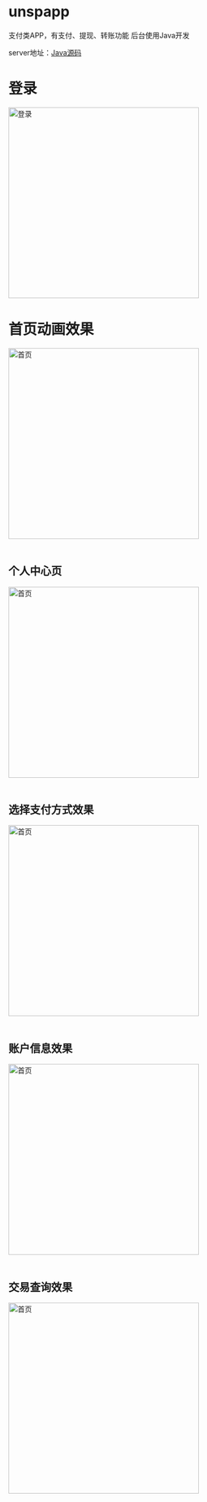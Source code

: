 # unspapp
支付类APP，有支付、提现、转账功能
后台使用Java开发

server地址：[Java源码](https://github.com/fortitude1990/unsapp_server)

# 登录
<img src = "https://github.com/fortitude1990/unsapp/blob/master/images/WechatIMG4.jpeg" width = "375" alt = "登录"/>

# 首页动画效果
<img src = "https://github.com/fortitude1990/unsapp/blob/master/images/首页.gif" width = "375" alt = "首页"/>
<br>
<br>

<h2>个人中心页</h2>
<img src = "https://github.com/fortitude1990/unsapp/blob/master/images/%E9%93%B6%E7%94%9F%E5%AE%9D%E4%B8%AA%E4%BA%BA%E7%89%88-%E6%80%BB%E8%B5%84%E4%BA%A7-copy-2.png" width = "375" alt = "首页"/>
<br>
<br>
<h2>选择支付方式效果</h2>
<img src = "https://github.com/fortitude1990/unsapp/blob/master/images/%E9%93%B6%E7%94%9F%E5%AE%9D%E4%B8%AA%E4%BA%BA%E7%89%88-%E5%85%85%E5%80%BC-%E9%80%89%E6%8B%A9%E4%BB%98%E6%AC%BE%E6%96%B9%E5%BC%8F.png" width = "375" alt = "首页"/>

<br>
<br>
<h2>账户信息效果</h2>
<img src = "https://github.com/fortitude1990/unsapp/blob/master/images/%E9%93%B6%E7%94%9F%E5%AE%9D%E4%B8%AA%E4%BA%BA%E7%89%88-%E4%B8%AA%E4%BA%BA%E4%B8%AD%E5%BF%83-%E5%9F%BA%E6%9C%AC%E4%BF%A1%E6%81%AF.png" width = "375" alt = "首页"/>

<br>
<br>
<h2>交易查询效果</h2>
<img src = "https://github.com/fortitude1990/unsapp/blob/master/images/%E9%93%B6%E7%94%9F%E5%AE%9D%E4%B8%AA%E4%BA%BA%E7%89%88-%E4%B8%AA%E4%BA%BA%E4%B8%AD%E5%BF%83-%E5%9F%BA%E6%9C%AC%E4%BF%A1%E6%81%AF-%E4%B8%8A%E6%BB%91-copy.png" width = "375" alt = "首页"/>

